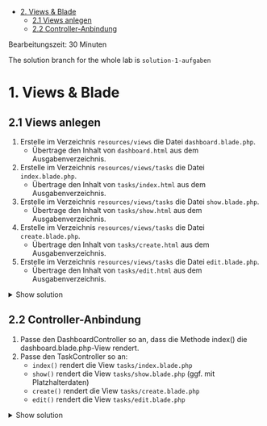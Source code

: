 - [2. Views & Blade](#2-views--blade)
  - [2.1 Views anlegen](#21-views-anlegen)
  - [2.2 Controller-Anbindung](#22-controller-anbindung)

Bearbeitungszeit: 30 Minuten

The solution branch for the whole lab is `solution-1-aufgaben`

# 1. Views & Blade

## 2.1 Views anlegen

1. Erstelle im Verzeichnis `resources/views` die Datei `dashboard.blade.php`.
   - Übertrage den Inhalt von `dashboard.html` aus dem Ausgabenverzeichnis.
2. Erstelle im Verzeichnis `resources/views/tasks` die Datei `index.blade.php`.
   - Übertrage den Inhalt von `tasks/index.html` aus dem Ausgabenverzeichnis.
3. Erstelle im Verzeichnis `resources/views/tasks` die Datei `show.blade.php`.
   - Übertrage den Inhalt von `tasks/show.html` aus dem Ausgabenverzeichnis.
4. Erstelle im Verzeichnis `resources/views/tasks` die Datei `create.blade.php`.
   - Übertrage den Inhalt von `tasks/create.html` aus dem Ausgabenverzeichnis.
5. Erstelle im Verzeichnis `resources/views/tasks` die Datei `edit.blade.php`.
   - Übertrage den Inhalt von `tasks/edit.html` aus dem Ausgabenverzeichnis.

<details>
<summary>Show solution</summary>
<p>

**/**

```
```

</p>
</details>

## 2.2 Controller-Anbindung

1. Passe den DashboardController so an, dass die Methode index() die dashboard.blade.php-View rendert.
2. Passe den TaskController so an:
   - `index()` rendert die View `tasks/index.blade.php`
   - `show()` rendert die View `tasks/show.blade.php` (ggf. mit Platzhalterdaten)
   - `create()` rendert die View `tasks/create.blade.php`
   - `edit()` rendert die View `tasks/edit.blade.php`

<details>
<summary>Show solution</summary>
<p>

**/**

```
```

</p>
</details>
